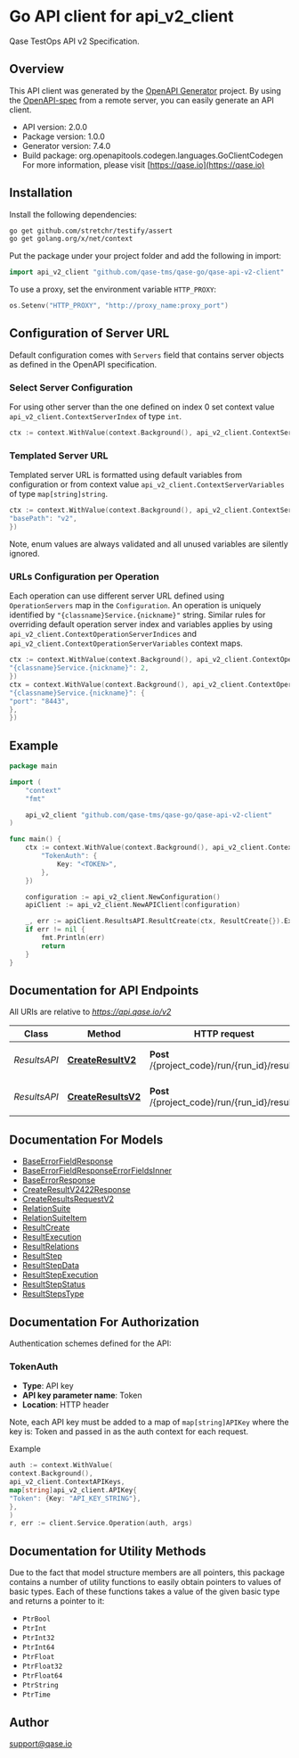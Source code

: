 # Go API client for api_v2_client

Qase TestOps API v2 Specification.

## Overview

This API client was generated by the [OpenAPI Generator](https://openapi-generator.tech) project. By using
the [OpenAPI-spec](https://www.openapis.org/) from a remote server, you can easily generate an API client.

- API version: 2.0.0
- Package version: 1.0.0
- Generator version: 7.4.0
- Build package: org.openapitools.codegen.languages.GoClientCodegen
  For more information, please visit [https://qase.io](https://qase.io)

## Installation

Install the following dependencies:

```sh
go get github.com/stretchr/testify/assert
go get golang.org/x/net/context
```

Put the package under your project folder and add the following in import:

```go
import api_v2_client "github.com/qase-tms/qase-go/qase-api-v2-client"
```

To use a proxy, set the environment variable `HTTP_PROXY`:

```go
os.Setenv("HTTP_PROXY", "http://proxy_name:proxy_port")
```

## Configuration of Server URL

Default configuration comes with `Servers` field that contains server objects as defined in the OpenAPI specification.

### Select Server Configuration

For using other server than the one defined on index 0 set context value `api_v2_client.ContextServerIndex` of
type `int`.

```go
ctx := context.WithValue(context.Background(), api_v2_client.ContextServerIndex, 1)
```

### Templated Server URL

Templated server URL is formatted using default variables from configuration or from context
value `api_v2_client.ContextServerVariables` of type `map[string]string`.

```go
ctx := context.WithValue(context.Background(), api_v2_client.ContextServerVariables, map[string]string{
"basePath": "v2",
})
```

Note, enum values are always validated and all unused variables are silently ignored.

### URLs Configuration per Operation

Each operation can use different server URL defined using `OperationServers` map in the `Configuration`.
An operation is uniquely identified by `"{classname}Service.{nickname}"` string.
Similar rules for overriding default operation server index and variables applies by
using `api_v2_client.ContextOperationServerIndices` and `api_v2_client.ContextOperationServerVariables` context maps.

```go
ctx := context.WithValue(context.Background(), api_v2_client.ContextOperationServerIndices, map[string]int{
"{classname}Service.{nickname}": 2,
})
ctx = context.WithValue(context.Background(), api_v2_client.ContextOperationServerVariables, map[string]map[string]string{
"{classname}Service.{nickname}": {
"port": "8443",
},
})
```

## Example

```go
package main

import (
	"context"
	"fmt"

	api_v2_client "github.com/qase-tms/qase-go/qase-api-v2-client"
)

func main() {
	ctx := context.WithValue(context.Background(), api_v2_client.ContextAPIKeys, map[string]api_v2_client.APIKey{
		"TokenAuth": {
			Key: "<TOKEN>",
		},
	})

	configuration := api_v2_client.NewConfiguration()
	apiClient := api_v2_client.NewAPIClient(configuration)

	_, err := apiClient.ResultsAPI.ResultCreate(ctx, ResultCreate{}).Execute()
	if err != nil {
		fmt.Println(err)
		return
	}
}
```

## Documentation for API Endpoints

All URIs are relative to *<https://api.qase.io/v2>*

 Class        | Method                                                    | HTTP request                                  | Description                        
--------------|-----------------------------------------------------------|-----------------------------------------------|------------------------------------
 *ResultsAPI* | [**CreateResultV2**](docs/ResultsAPI.md#createresultv2)   | **Post** /{project_code}/run/{run_id}/result  | (Beta) Create test run result      
 *ResultsAPI* | [**CreateResultsV2**](docs/ResultsAPI.md#createresultsv2) | **Post** /{project_code}/run/{run_id}/results | (Beta) Bulk create test run result 

## Documentation For Models

- [BaseErrorFieldResponse](docs/BaseErrorFieldResponse.md)
- [BaseErrorFieldResponseErrorFieldsInner](docs/BaseErrorFieldResponseErrorFieldsInner.md)
- [BaseErrorResponse](docs/BaseErrorResponse.md)
- [CreateResultV2422Response](docs/CreateResultV2422Response.md)
- [CreateResultsRequestV2](docs/CreateResultsRequestV2.md)
- [RelationSuite](docs/RelationSuite.md)
- [RelationSuiteItem](docs/RelationSuiteItem.md)
- [ResultCreate](docs/ResultCreate.md)
- [ResultExecution](docs/ResultExecution.md)
- [ResultRelations](docs/ResultRelations.md)
- [ResultStep](docs/ResultStep.md)
- [ResultStepData](docs/ResultStepData.md)
- [ResultStepExecution](docs/ResultStepExecution.md)
- [ResultStepStatus](docs/ResultStepStatus.md)
- [ResultStepsType](docs/ResultStepsType.md)

## Documentation For Authorization

Authentication schemes defined for the API:

### TokenAuth

- **Type**: API key
- **API key parameter name**: Token
- **Location**: HTTP header

Note, each API key must be added to a map of `map[string]APIKey` where the key is: Token and passed in as the auth
context for each request.

Example

```go
auth := context.WithValue(
context.Background(),
api_v2_client.ContextAPIKeys,
map[string]api_v2_client.APIKey{
"Token": {Key: "API_KEY_STRING"},
},
)
r, err := client.Service.Operation(auth, args)
```

## Documentation for Utility Methods

Due to the fact that model structure members are all pointers, this package contains
a number of utility functions to easily obtain pointers to values of basic types.
Each of these functions takes a value of the given basic type and returns a pointer to it:

- `PtrBool`
- `PtrInt`
- `PtrInt32`
- `PtrInt64`
- `PtrFloat`
- `PtrFloat32`
- `PtrFloat64`
- `PtrString`
- `PtrTime`

## Author

<support@qase.io>
